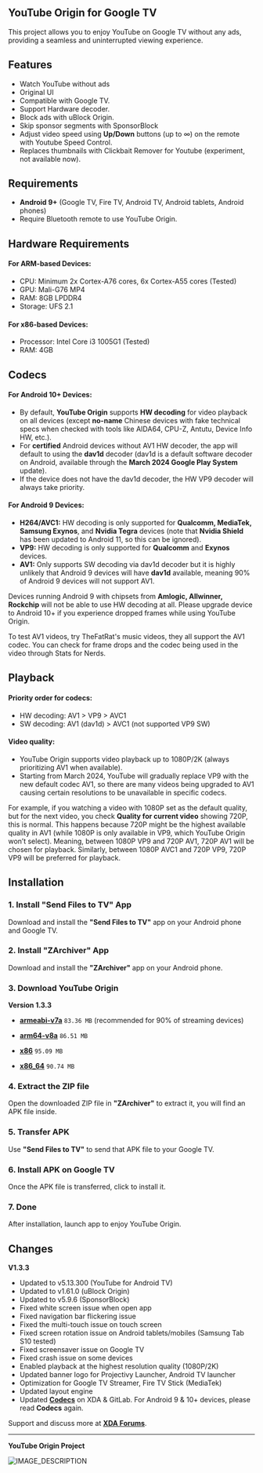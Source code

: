 ## YouTube Origin for Google TV

This project allows you to enjoy YouTube on Google TV without any ads, providing a seamless and uninterrupted viewing experience.

## Features
- Watch YouTube without ads
- Original UI
- Compatible with Google TV.
- Support Hardware decoder.
- Block ads with uBlock Origin.
- Skip sponsor segments with SponsorBlock
- Adjust video speed using **Up/Down** buttons (up to ∞) on the remote with Youtube Speed Control.
- Replaces thumbnails with Clickbait Remover for Youtube (experiment, not available now).

## Requirements
- **Android 9+** (Google TV, Fire TV, Android TV, Android tablets, Android phones)
- Require Bluetooth remote to use YouTube Origin.

## Hardware Requirements

#### For ARM-based Devices:
- CPU: Minimum 2x Cortex-A76 cores, 6x Cortex-A55 cores (Tested)
- GPU: Mali-G76 MP4
- RAM: 8GB LPDDR4
- Storage: UFS 2.1

#### For x86-based Devices:
- Processor: Intel Core i3 1005G1 (Tested)
- RAM: 4GB

## Codecs

#### For Android 10+ Devices:
- By default, **YouTube Origin** supports **HW decoding** for video playback on all devices (except **no-name** Chinese devices with fake technical specs when checked with tools like AIDA64, CPU-Z, Antutu, Device Info HW, etc.).
- For **certified** Android devices without AV1 HW decoder, the app will default to using the **dav1d** decoder (dav1d is a default software decoder on Android, available through the **March 2024 Google Play System** update).
- If the device does not have the dav1d decoder, the HW VP9 decoder will always take priority.

#### For Android 9 Devices:
- **H264/AVC1:** HW decoding is only supported for **Qualcomm, MediaTek, Samsung Exynos**, and **Nvidia Tegra** devices (note that **Nvidia Shield** has been updated to Android 11, so this can be ignored).
- **VP9:** HW decoding is only supported for **Qualcomm** and **Exynos** devices.
- **AV1:** Only supports SW decoding via dav1d decoder but it is highly unlikely that Android 9 devices will have **dav1d** available, meaning 90% of Android 9 devices will not support AV1.

Devices running Android 9 with chipsets from **Amlogic, Allwinner, Rockchip** will not be able to use HW decoding at all. Please upgrade device to Android 10+ if you experience dropped frames while using YouTube Origin.


To test AV1 videos, try TheFatRat's music videos, they all support the AV1 codec. You can check for frame drops and the codec being used in the video through Stats for Nerds.

## Playback

#### Priority order for codecs:

- HW decoding: AV1 > VP9 > AVC1
- SW decoding: AV1 (dav1d) > AVC1 (not supported VP9 SW)

#### Video quality:

- YouTube Origin supports video playback up to 1080P/2K (always prioritizing AV1 when available).
- Starting from March 2024, YouTube will gradually replace VP9 with the new default codec AV1, so there are many videos being upgraded to AV1 causing certain resolutions to be unavailable in specific codecs.

For example, if you watching a video with 1080P set as the default quality, but for the next video, you check **Quality for current video** showing 720P, this is normal. This happens because 720P might be the highest available quality in AV1 (while 1080P is only available in VP9, which YouTube Origin won’t select). Meaning, between 1080P VP9 and 720P AV1, 720P AV1 will be chosen for playback. Similarly, between 1080P AVC1 and 720P VP9, 720P VP9 will be preferred for playback.

## Installation

### 1. Install "Send Files to TV" App
Download and install the **"Send Files to TV"** app on your Android phone and Google TV.

### 2. Install "ZArchiver" App
Download and install the **"ZArchiver"** app on your Android phone.

### 3. Download YouTube Origin

**Version 1.3.3**

- **[armeabi-v7a](https://gitlab.com/energylove/originproject/-/blob/main/Releases/v1.3.3/youtube_origin_googletv_armeabi-v7a_release5.zip)** `83.36 MB` (recommended for 90% of streaming devices)

- **[arm64-v8a](https://gitlab.com/energylove/originproject/-/blob/main/Releases/v1.3.3/youtube_origin_googletv_arm64-v8a_release5.zip)** `86.51 MB`

- **[x86](https://gitlab.com/energylove/originproject/-/blob/main/Releases/v1.3.3/youtube_origin_googletv_x86_release5.zip)** `95.09 MB`

- **[x86_64](https://gitlab.com/energylove/originproject/-/blob/main/Releases/v1.3.3/youtube_origin_googletv_x86_64_release5.zip)** `90.74 MB`


### 4. Extract the ZIP file
Open the downloaded ZIP file in **"ZArchiver"** to extract it, you will find an APK file inside.

### 5. Transfer APK
Use **"Send Files to TV"** to send that APK file to your Google TV.

### 6. Install APK on Google TV
Once the APK file is transferred, click to install it.

### 7. Done
After installation, launch app to enjoy YouTube Origin.


## Changes

**V1.3.3**

- Updated to v5.13.300 (YouTube for Android TV)
- Updated to v1.61.0 (uBlock Origin)
- Updated to v5.9.6 (SponsorBlock)
- Fixed white screen issue when open app
- Fixed navigation bar flickering issue
- Fixed the multi-touch issue on touch screen
- Fixed screen rotation issue on Android tablets/mobiles (Samsung Tab S10 tested)
- Fixed screensaver issue on Google TV
- Fixed crash issue on some devices
- Enabled playback at the highest resolution quality (1080P/2K)
- Updated banner logo for Projectivy Launcher, Android TV launcher
- Optimization for Google TV Streamer, Fire TV Stick (MediaTek)
- Updated layout engine
- Updated **[Codecs](https://gitlab.com/energylove/originproject#codecs)** on XDA & GitLab. For Android 9 & 10+ devices, please read **Codecs** again.


Support and discuss more at **[XDA Forums](https://xdaforums.com/t/app-android-tv-youtube-origin-for-google-tv.4699190/)**.

---

**YouTube Origin Project**

![IMAGE_DESCRIPTION](https://image.jimcdn.com/app/cms/image/transf/none/path/s293f5a94d3403280/image/i4074178470a6059a/version/1677224408/image.png)
